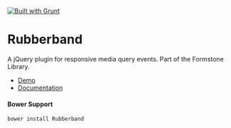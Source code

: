 <a href="http://gruntjs.com" target="_blank"><img src="https://cdn.gruntjs.com/builtwith.png" alt="Built with Grunt"></a> 
# Rubberband 

A jQuery plugin for responsive media query events. Part of the Formstone Library. 

- [Demo](http://formstone.it/components/Rubberband/demo/index.html) 
- [Documentation](http://formstone.it/rubberband/) 

#### Bower Support 
`bower install Rubberband` 